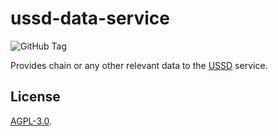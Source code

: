 # ussd-data-service

![GitHub Tag](https://img.shields.io/github/v/tag/grassrootseconomics/ussd-data-service)

Provides chain or any other relevant data to the
[USSD](https://github.com/grassrootseconomics/urdt-ussd) service.

## License

[AGPL-3.0](LICENSE).
